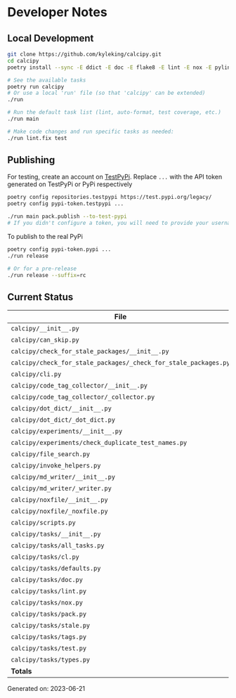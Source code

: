 # Developer Notes

## Local Development

```sh
git clone https://github.com/kyleking/calcipy.git
cd calcipy
poetry install --sync -E ddict -E doc -E flake8 -E lint -E nox -E pylint -E stale -E tags -E test -E types

# See the available tasks
poetry run calcipy
# Or use a local 'run' file (so that 'calcipy' can be extended)
./run

# Run the default task list (lint, auto-format, test coverage, etc.)
./run main

# Make code changes and run specific tasks as needed:
./run lint.fix test
```

## Publishing

For testing, create an account on [TestPyPi](https://test.pypi.org/legacy/). Replace `...` with the API token generated on TestPyPi or PyPi respectively

```sh
poetry config repositories.testpypi https://test.pypi.org/legacy/
poetry config pypi-token.testpypi ...

./run main pack.publish --to-test-pypi
# If you didn't configure a token, you will need to provide your username and password to publish
```

To publish to the real PyPi

```sh
poetry config pypi-token.pypi ...
./run release

# Or for a pre-release
./run release --suffix=rc
```

## Current Status

<!-- {cts} COVERAGE -->
| File                                                            |   Statements |   Missing |   Excluded | Coverage   |
|-----------------------------------------------------------------|--------------|-----------|------------|------------|
| `calcipy/__init__.py`                                           |            2 |         0 |          0 | 100.0%     |
| `calcipy/can_skip.py`                                           |           17 |         1 |          0 | 92.9%      |
| `calcipy/check_for_stale_packages/__init__.py`                  |            4 |         2 |          0 | 50.0%      |
| `calcipy/check_for_stale_packages/_check_for_stale_packages.py` |          112 |         8 |          3 | 90.7%      |
| `calcipy/cli.py`                                                |           93 |        22 |         13 | 70.2%      |
| `calcipy/code_tag_collector/__init__.py`                        |            4 |         2 |          0 | 50.0%      |
| `calcipy/code_tag_collector/_collector.py`                      |          146 |         2 |          0 | 96.9%      |
| `calcipy/dot_dict/__init__.py`                                  |            4 |         2 |          0 | 50.0%      |
| `calcipy/dot_dict/_dot_dict.py`                                 |            8 |         0 |          0 | 100.0%     |
| `calcipy/experiments/__init__.py`                               |            0 |         0 |          0 | 100.0%     |
| `calcipy/experiments/check_duplicate_test_names.py`             |           36 |         0 |          2 | 98.3%      |
| `calcipy/file_search.py`                                        |           38 |         0 |          2 | 100.0%     |
| `calcipy/invoke_helpers.py`                                     |           35 |         4 |          0 | 88.1%      |
| `calcipy/md_writer/__init__.py`                                 |            4 |         2 |          0 | 50.0%      |
| `calcipy/md_writer/_writer.py`                                  |           95 |         7 |          0 | 91.9%      |
| `calcipy/noxfile/__init__.py`                                   |            4 |         2 |          0 | 50.0%      |
| `calcipy/noxfile/_noxfile.py`                                   |           52 |         2 |         32 | 95.3%      |
| `calcipy/scripts.py`                                            |           11 |         0 |         23 | 100.0%     |
| `calcipy/tasks/__init__.py`                                     |            0 |         0 |          0 | 100.0%     |
| `calcipy/tasks/all_tasks.py`                                    |           47 |         2 |          0 | 96.8%      |
| `calcipy/tasks/cl.py`                                           |           26 |         6 |          0 | 76.5%      |
| `calcipy/tasks/defaults.py`                                     |           20 |         0 |          0 | 92.9%      |
| `calcipy/tasks/doc.py`                                          |           44 |         0 |          8 | 100.0%     |
| `calcipy/tasks/lint.py`                                         |           54 |         1 |          0 | 92.9%      |
| `calcipy/tasks/nox.py`                                          |            8 |         0 |          0 | 100.0%     |
| `calcipy/tasks/pack.py`                                         |           32 |         4 |          0 | 85.4%      |
| `calcipy/tasks/stale.py`                                        |            8 |         2 |          0 | 80.0%      |
| `calcipy/tasks/tags.py`                                         |           15 |         0 |          0 | 100.0%     |
| `calcipy/tasks/test.py`                                         |           44 |         1 |          2 | 95.3%      |
| `calcipy/tasks/types.py`                                        |           15 |         0 |          0 | 100.0%     |
| **Totals**                                                      |          978 |        72 |         85 | 91.2%      |

Generated on: 2023-06-21
<!-- {cte} -->
